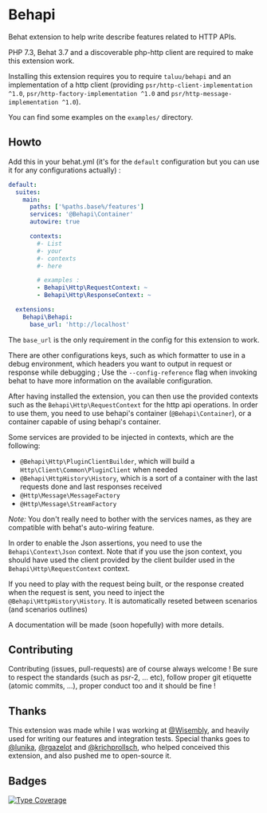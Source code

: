 Behapi
======
Behat extension to help write describe features related to HTTP APIs.

PHP 7.3, Behat 3.7 and a discoverable php-http client are required to make
this extension work.

Installing this extension requires you to require `taluu/behapi` and an
implementation of a http client (providing
`psr/http-client-implementation ^1.0`,
`psr/http-factory-implementation ^1.0` and
`psr/http-message-implementation ^1.0`).

You can find some examples on the `examples/` directory.

Howto
-----
Add this in your behat.yml (it's for the `default` configuration but you can
use it for any configurations actually) :

```yaml
default:
  suites:
    main:
      paths: ['%paths.base%/features']
      services: '@Behapi\Container'
      autowire: true

      contexts:
        #- List
        #- your
        #- contexts
        #- here

        # examples :
        - Behapi\Http\RequestContext: ~
        - Behapi\Http\ResponseContext: ~

  extensions:
    Behapi\Behapi:
      base_url: 'http://localhost'
```

The `base_url` is the only requirement in the config for this extension to work.

There are other configurations keys, such as which formatter to use in a debug
environment, which headers you want to output in request or response while
debugging ; Use the `--config-reference` flag when invoking behat to have more
information on the available configuration.

After having installed the extension, you can then use the provided contexts
such as the `Behapi\Http\RequestContext` for the http api operations. In order
to use them, you need to use behapi's container (`@Behapi\Container`), or a
container capable of using behapi's container.

Some services are provided to be injected in contexts, which are the following:

- `@Behapi\Http\PluginClientBuilder`, which will build a
  `Http\Client\Common\PluginClient` when needed
- `@Behapi\HttpHistory\History`, which is a sort of a container with the last
  requests done and last responses received
- `@Http\Message\MessageFactory`
- `@Http\Message\StreamFactory`

*Note:* You don't really need to bother with the services names, as they are
compatible with behat's auto-wiring feature.

In order to enable the Json assertions, you need to use the
`Behapi\Context\Json` context. Note that if you use the json context, you
should have used the client provided by the client builder used in the
`Behapi\Http\RequestContext` context.

If you need to play with the request being built, or the response created when
the request is sent, you need to inject the `@Behapi\HttpHistory\History`. It is
automatically reseted between scenarios (and scenarios outlines)

A documentation will be made (soon hopefully) with more details.

Contributing
------------
Contributing (issues, pull-requests) are of course always welcome ! Be sure to
respect the standards (such as psr-2, ... etc), follow proper git etiquette
(atomic commits, ...), proper conduct too and it should be fine !

Thanks
------
This extension was made while I was working at
[@Wisembly](https://github.com/Wisembly), and heavily used for writing our
features and integration tests. Special thanks goes to
[@lunika](https://github.com/lunika), [@rgazelot](https://github.com/rgazelot)
and [@krichprollsch](https://github.com/krichprollsch), who helped conceived
this extension, and also pushed me to open-source it.

Badges
------
[![Type Coverage](https://shepherd.dev/github/Taluu/Behapi/coverage.svg)](https://shepherd.dev/github/Taluu/Behapi)

